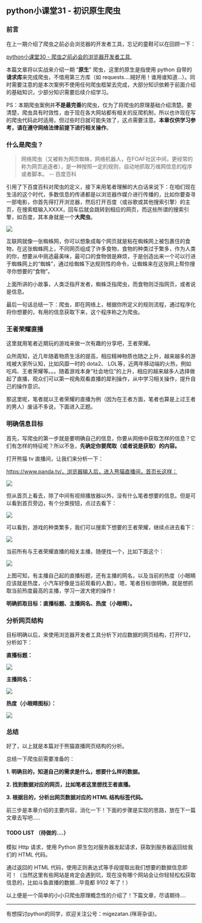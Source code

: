 ## python小课堂31 - 初识原生爬虫

### 前言

在上一期介绍了爬虫之前必会浏览器的开发者工具，忘记的童鞋可以在回顾一下：

[python小课堂30 - 爬虫之前必会的浏览器开发者工具.](https://mp.weixin.qq.com/s?__biz=MzAxMTM3MDk2Ng==&mid=2451659358&idx=1&sn=e8af5138490d5e2aa0b91e4fc7c88e49&chksm=8c97d2e7bbe05bf1a983f110ad339280ddcb34cb70187f30fa2f6aa6fa516a2b02b223d88512&scene=21#wechat_redirect)

本篇文章将以实战来介绍一期 “**原生**” 爬虫，这里的原生是指使用 python 自带的**请求库**来完成爬虫，不借用第三方库（如 requests....贼好用！谁用谁知道...）。同时需要注意的是本次案例不使用任何爬虫框架去完成，大部分知识依赖于前面介绍的基础知识，少部分知识需要后续介绍学习。

PS：本期爬虫案例并**不是最完善**的爬虫，仅为了将爬虫的原理基础介绍清楚。要清楚，爬虫具有时效性，由于现在各大网站都有相关的反爬机制，所以也许现在写的爬虫代码此时适用，但过些时日就可能失效了，这点需要注意。**本章仅供学习参考，请在遵守网络法律前提下进行相关操作**。


### 什么是爬虫？

> 网络爬虫（又被称为网页蜘蛛，网络机器人，在FOAF社区中间，更经常的称为网页追逐者），是一种按照一定的规则，自动地抓取万维网信息的程序或者脚本。             -- 百度百科

引用了下百度百科对爬虫的定义，接下来用笔者理解的大白话来说下：在咱们现在生活的这个时代，多数信息的传递都是以浏览器作媒介进行传播的，比如你要查寻一部电影，你首先得打开浏览器，然后打开百度（或谷歌或其他搜索引擎）的主页，在搜索框输入XXXX，回车后就会跳转到相应的网页，而这些所谓的搜索引擎，如百度，其本身就是一个**大爬虫**。


![](https://mmbiz.qpic.cn/mmbiz_jpg/E4ianOkSOYIaFwvslwIVzHpBoehrib5xqFDSGzxQUiaRHG97cQgr1jh06orezNWeqL10cib3NnP4XNHMFQDsykkyqA/640?wx_fmt=jpeg&tp=webp&wxfrom=5&wx_lazy=1&wx_co=1)

互联网就像一张蜘蛛网，你可以想象成每个网页就是粘在蜘蛛网上被包裹住的食物，在这张蜘蛛网上，不同网页组成了许多食物，食物的种类过于繁多，作为人类的你，想要从中挑选最美味，最可口的食物很是麻烦，于是创造出来一个可以行进于蜘蛛网上的“蜘蛛”，通过给蜘蛛下达规则性的命令，让蜘蛛来在这张网上帮你搜寻你想要的“食物”。


上面所讲的小故事，人类泛指开发者，蜘蛛泛指爬虫，而食物则泛指网页，或者说是信息。



最后一句话总结一下：爬虫，即在网络上，根据你所定义的规则流程，通过程序化将你想要的，有用的信息获取下来，这个程序称之为爬虫。

### 王者荣耀直播

这里就用笔者近期玩的游戏来做一次有趣的分享吧，王者荣耀。



众所周知，近几年随着物质生活的提高，相应精神物质也随之上升，越来越多的游戏被大家所认知，比如风靡一时的 dota2、 LOL等，近两年移动端的火热，例如吃鸡、王者荣耀等。。。随着游戏本身“社会地位”的上升，相应的越来越多人选择做起了直播，观众们可以第一视角观看直播的犀利操作，从中学习相关操作，提升自己的操作意识。



那这里呢，笔者就以王者荣耀的直播为例（因为在王者方面，笔者也算是上过王者的男人）废话不多说，下面进入正题。

### 明确信息目标


首先，写爬虫的第一步就是要明确自己的信息，你要从网络中获取怎样的信息？它们有怎样的特征呢？所以不急，**先确定你要爬取（或者说是获取）的内容。**



打开熊猫 tv 直播间，让我们来分析一下：



https://www.panda.tv/，浏览器输入后，进入熊猫直播间，首页长这样：


![](https://mmbiz.qpic.cn/mmbiz_png/E4ianOkSOYIaFwvslwIVzHpBoehrib5xqF1VMia0RyxJ0XQtXW7LGzcTWRyj2xarqqU7HTVSjJQke8nJu2GjNiaDrQ/640?wx_fmt=png&tp=webp&wxfrom=5&wx_lazy=1&wx_co=1)


但从首页上看去，除了中间有视频播放器以外，没有什么笔者想要的信息。但是可以看到首页旁边，有个分类按钮，点过去看下：

![](https://mmbiz.qpic.cn/mmbiz_png/E4ianOkSOYIaFwvslwIVzHpBoehrib5xqFglWMiaYBicLReTeMseGVMiazbEqAzeZPmFFDSVODv3wwPHCLNfKgSFH3Q/640?wx_fmt=png&tp=webp&wxfrom=5&wx_lazy=1&wx_co=1)


可以看到，游戏的种类繁多，我们可以搜索下想要的王者荣耀，继续点进去看下：



![](https://mmbiz.qpic.cn/mmbiz_png/E4ianOkSOYIaFwvslwIVzHpBoehrib5xqFjiaAZ7Q50eib0PiaZhT9mvXicJJq6sPG3sibAxHAYcM50yHWczWqb6UcMeQ/640?wx_fmt=png&tp=webp&wxfrom=5&wx_lazy=1&wx_co=1)

当前所有与王者荣耀直播的相关主播，随便找一个，比如下面这个：

![](https://mmbiz.qpic.cn/mmbiz_png/E4ianOkSOYIaFwvslwIVzHpBoehrib5xqFgFQqS1WDUBvqWPcjkaHcCxziacd2BiaC93wNlOicctibgLib4uNnnhQOZlg/640?wx_fmt=png&tp=webp&wxfrom=5&wx_lazy=1&wx_co=1)

上图可知，有主播自己起的直播标题，还有主播的网名，以及当前的热度（小眼睛应该就是热度，小汽车好像是当前观看的人数）。嗯，笔者目标很明确，就是想抓取当前热度最高的主播，学习一波大佬的操作！

**明确抓取目标：直播标题、主播网名、热度（小眼睛）。**

### 分析网页结构

目标明确以后，来使用浏览器开发者工具分析下对应数据的网页结构，打开F12，分析如下：

**直播标题：**

![](https://mmbiz.qpic.cn/mmbiz_png/E4ianOkSOYIaFwvslwIVzHpBoehrib5xqFPrGheTevZib8xianK4uXVia4VkyZMWIVTI5RbPW0UhibFJ6EickfhCmV8lw/640?wx_fmt=png&tp=webp&wxfrom=5&wx_lazy=1&wx_co=1)

**主播网名：**

![](https://mmbiz.qpic.cn/mmbiz_png/E4ianOkSOYIaFwvslwIVzHpBoehrib5xqF8rEYa1BrhtlbpvJ8jU0ymNPhQEJae4xBDeokIfhx18wCDTNXIVribYg/640?wx_fmt=png&tp=webp&wxfrom=5&wx_lazy=1&wx_co=1)

**热度（小眼睛图标）：**

![](https://mmbiz.qpic.cn/mmbiz_png/E4ianOkSOYIaFwvslwIVzHpBoehrib5xqFuUjm52zcHljxzMxuwdBLxB1ibo941dRfhyd02hc1vMnADcibqZ0lic5Mg/640?wx_fmt=png&tp=webp&wxfrom=5&wx_lazy=1&wx_co=1)

### 总结

好了，以上就是本篇对于熊猫直播网页结构的分析。



总结一下爬虫前需要准备的：



**1. 明确目的，知道自己的需求是什么，想要什么样的数据。**

**2. 找到数据对应的网页，比如笔者这里想找王者直播。**

**3. 根据目的，分析出网页数据对应的 HTML 结构标签代码。**



前三步是本章介绍的主要内容，消化一下！下面的步骤是实现的思路，放在下一篇文章去写吧.....



#### TODO LIST （待做的....）

模拟 Http 请求，使用 Python 原生包对服务器发起请求，获取到服务器返回给我们的 HTML 代码。



通过返回的 HTML 代码，使用正则表达式等手段提取出我们想要的数据信息即可！（当然这里有些网站是肯定会遇到坑，现在没有哪个网站会让你轻轻松松获取信息的，比如斗鱼直播的数据...毕竟都 9102 年了！）



以上便是一个简单的小小只爬虫原理概念性的介绍了！下篇文章，尽请期待....

---

有想探讨python的同学，欢迎关注公号：migezatan.(咪哥杂谈)。

